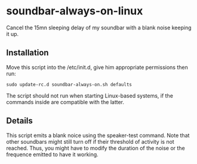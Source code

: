 # soundbar-always-on-linux

Cancel the 15mn sleeping delay of my soundbar with a blank noise keeping it up.

## Installation

Move this script into the /etc/init.d, give him appropriate permissions then run:

```
sudo update-rc.d soundbar-always-on.sh defaults
```

The script should not run when starting Linux-based systems, if the commands inside are compatible with the latter.

## Details

This script emits a blank noice using the speaker-test command. Note that other soundbars might still turn off if their threshold of activity is not reached. Thus, you might have to modify the duration of the noise or the frequence emitted to have it working.
